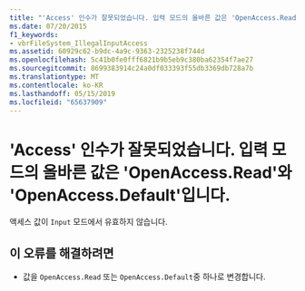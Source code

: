 ```yaml
---
title: "'Access' 인수가 잘못되었습니다. 입력 모드의 올바른 값은 'OpenAccess.Read'와 'OpenAccess.Default'입니다."
ms.date: 07/20/2015
f1_keywords:
- vbrFileSystem_IllegalInputAccess
ms.assetid: 60929c62-b9dc-4a9c-9363-2325238f744d
ms.openlocfilehash: 5c41b0fe0fff6821b9b5eb9c380ba62354f7ae27
ms.sourcegitcommit: 8699383914c24a0df033393f55db3369db728a7b
ms.translationtype: MT
ms.contentlocale: ko-KR
ms.lasthandoff: 05/15/2019
ms.locfileid: "65637909"
---
```

# <a name="argument-access-is-not-valid-valid-values-for-input-mode-are-openaccessread-and-openaccessdefault"></a>'Access' 인수가 잘못되었습니다. 입력 모드의 올바른 값은 'OpenAccess.Read'와 'OpenAccess.Default'입니다.
액세스 값이 `Input` 모드에서 유효하지 않습니다.  
  
## <a name="to-correct-this-error"></a>이 오류를 해결하려면  
  
- 값을 `OpenAccess.Read` 또는 `OpenAccess.Default`중 하나로 변경합니다.
